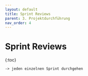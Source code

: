 ```yaml
---
layout: default
title: Sprint Reviews
parent: 3. Projektdurchführung
nav_order: 4
---
```



# Sprint Reviews
{:toc}

    -> jeden einzelnen Sprint durchgehen
